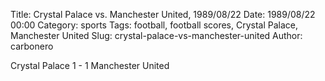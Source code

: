 Title: Crystal Palace vs. Manchester United, 1989/08/22
Date: 1989/08/22 00:00
Category: sports
Tags: football, football scores, Crystal Palace, Manchester United
Slug: crystal-palace-vs-manchester-united
Author: carbonero


Crystal Palace 1 - 1 Manchester United
